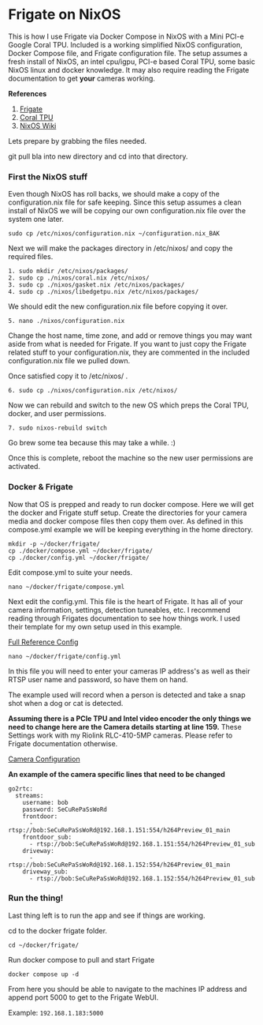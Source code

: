 # Frigate on NixOS

This is how I use Frigate via Docker Compose in NixOS with a Mini PCI-e Google Coral TPU.
Included is a working simplified NixOS configuration, Docker Compose file, and Frigate configuration file.
The setup assumes a fresh install of NixOS, an intel cpu/igpu, PCI-e based Coral TPU, some basic NixOS linux and docker knowledge. It may also require reading the Frigate documentation to get **your** cameras working.

**References**

1. [Frigate](https://docs.frigate.video/)
2. [Coral TPU](https://coral.ai/docs/m2/get-started#2a-on-linux)
3. [NixOS Wiki](https://nixos.wiki/)


Lets prepare by grabbing the files needed.

git pull bla into new directory and cd into that directory.

### First the NixOS stuff

Even though NixOS has roll backs, we should make a copy of the configuration.nix file for safe keeping. Since this setup assumes a clean install of NixOS we will be copying our own configuration.nix file over the system one later.

`sudo cp /etc/nixos/configuration.nix ~/configuration.nix_BAK`

Next we will make the packages directory in /etc/nixos/ and copy the required files.

```
1. sudo mkdir /etc/nixos/packages/
2. sudo cp ./nixos/coral.nix /etc/nixos/
3. sudo cp ./nixos/gasket.nix /etc/nixos/packages/
4. sudo cp ./nixos/libedgetpu.nix /etc/nixos/packages/
```

We should edit the new configuration.nix file before copying it over. 

`5. nano ./nixos/configuration.nix`

 Change the host name, time zone, and add or remove things you may want aside from what is needed for Frigate. If you want to just copy the Frigate related stuff to your configuration.nix, they are commented in the included configuration.nix file we pulled down.

Once satisfied copy it to /etc/nixos/ .

`6. sudo cp ./nixos/configuration.nix /etc/nixos/`

Now we can rebuild and switch to the new OS which preps the Coral TPU, docker, and user permissions.

`7. sudo nixos-rebuild switch`

Go brew some tea because this may take a while. :)

Once this is complete, reboot the machine so the new user permissions are activated.


### Docker & Frigate

Now that OS is prepped and ready to run docker compose. Here we will get the docker and Frigate stuff setup.
Create the directories for your camera media and docker compose files then copy them over. As defined in this compose.yml example we will be keeping everything in the home directory.
```
mkdir -p ~/docker/frigate/
cp ./docker/compose.yml ~/docker/frigate/
cp ./docker/config.yml ~/docker/frigate/
```

Edit compose.yml to suite your needs.

`nano ~/docker/frigate/compose.yml`

Next edit the config.yml. This file is the heart of Frigate. It has all of your camera information, settings, detection tuneables, etc. I recommend reading through Frigates documentation to see how things work. I used their template for my own setup used in this example.

[Full Reference Config](https://docs.frigate.video/configuration/reference)

`nano ~/docker/frigate/config.yml`

In this file you will need to enter your cameras IP address's as well as their RTSP user name and password, so have them on hand.

The example used will record when a person is detected and take a snap shot when a dog or cat is detected. 

**Assuming there is a PCIe TPU and Intel video encoder the only things we need to change here are the Camera details starting at line 159.** These Settings work with my Riolink RLC-410-5MP cameras. Please refer to Frigate documentation otherwise.

[Camera Configuration](https://docs.frigate.video/configuration/cameras)

**An example of the camera specific lines that need to be changed**
```
go2rtc:
  streams:
    username: bob
    password: SeCuRePaSsWoRd
    frontdoor:
      - rtsp://bob:SeCuRePaSsWoRd@192.168.1.151:554/h264Preview_01_main
    frontdoor_sub:
      - rtsp://bob:SeCuRePaSsWoRd@192.168.1.151:554/h264Preview_01_sub
    driveway:
      - rtsp://bob:SeCuRePaSsWoRd@192.168.1.152:554/h264Preview_01_main
    driveway_sub:
      - rtsp://bob:SeCuRePaSsWoRd@192.168.1.152:554/h264Preview_01_sub
```

### Run the thing!

Last thing left is to run the app and see if things are working.

cd to the docker frigate folder.

`cd ~/docker/frigate/`

Run docker compose to pull and start Frigate

`docker compose up -d`

From here you should be able to navigate to the machines IP address and append port 5000 to get to the Frigate WebUI.

Example: `192.168.1.183:5000`
